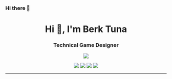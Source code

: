 ### Hi there 👋

<h1 align="center">Hi 👋, I'm Berk Tuna</h1>
<h3 align="center">Technical Game Designer</h3>

<p align="center">
  <a href="https://user-badge.committers.top/turkey_private/EngincanV">
    <img src="https://user-badge.committers.top/turkey_private/EngincanV.svg" />
  </a>
</p>

<p align="center">

  <p align="center">  
    <a href="https://www.linkedin.com/in/berk-tuna-0b22a9208/" target="blank"><img src="https://img.shields.io/badge/LinkedIn-blue?logo=linkedin" /></a>
    <a href="https://twitter.com/berktunaaaa" target="blank"><img src="https://img.shields.io/twitter/follow/EngincanVeske?style=social" /></a>
    <a href="https://medium.com/@berk.tuna33" target="blank"><img src="https://img.shields.io/badge/500+-grey?logo=medium&label=medium" /></a>
    <a href="mailto:contact@berktuna.com" target="blank"><img src="https://img.shields.io/badge/contact%20with%20me-white?logo=gmail" /></a>
  </p>
  
  <hr />
